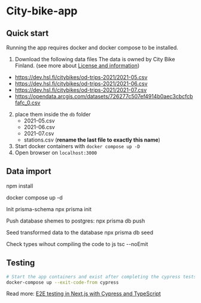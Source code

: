 # City-bike-app

## Quick start

Running the app requires docker and docker compose to be installed. 


1. Download the following data files
The data is owned by City Bike Finland. (see more about [License and information](https://www.avoindata.fi/data/en/dataset/hsl-n-kaupunkipyoraasemat/resource/a23eef3a-cc40-4608-8aa2-c730d17e8902))

  - <https://dev.hsl.fi/citybikes/od-trips-2021/2021-05.csv>
  - <https://dev.hsl.fi/citybikes/od-trips-2021/2021-06.csv>
  - <https://dev.hsl.fi/citybikes/od-trips-2021/2021-07.csv>
  - <https://opendata.arcgis.com/datasets/726277c507ef4914b0aec3cbcfcbfafc_0.csv>

2. place them inside the ``db`` folder
    - 2021-05.csv
    - 2021-06.csv
    - 2021-07.csv
    - stations.csv (__rename the last file to exactly this name__)
3. Start docker containers with ``docker compose up -D``
4. Open browser on ``localhost:3000``
## Data import

npm install

docker compose up -d

Init prisma-schema
npx prisma init

Push database shemes to postgres:
npx prisma db push

Seed transformed data to the database
npx prisma db seed

Check types wihout compiling the code to js
tsc --noEmit

## Testing


```bash
# Start the app containers and exist after completing the cypress tests
docker-compose up --exit-code-from cypress
```

Read more:
[E2E testing in Next.js with Cypress and TypeScript](https://blog.logrocket.com/end-to-end-testing-next-js-apps-cypress-typescript/)